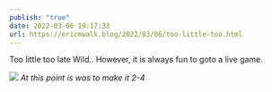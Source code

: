 ```yaml
---
publish: "true"
date: 2022-03-06 19:17:33
url: https://ericmwalk.blog/2022/03/06/too-little-too.html
---
```


Too little too late Wild.. However, it is always fun to goto a live game.

![](https://ericmwalk.blog/uploads/2022/1a48ac43a8.jpg)
*At this point is was to make it 2-4*